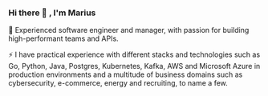 ### Hi there 👋 , I'm Marius

🚀 Experienced software engineer and manager, with passion for building high-performant teams and APIs. 

⚡ I have practical experience with different stacks and technologies such as Go, Python, Java, Postgres, Kubernetes, Kafka, AWS and Microsoft Azure in production environments and a multitude of business domains such as cybersecurity, e-commerce, energy and recruiting, to name a few. 
 

